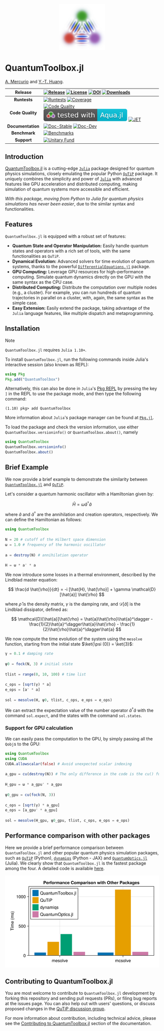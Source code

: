 <!-- Logo -->
<div align="center">
  <img src="./docs/src/public/logo.png" alt="QuantumToolbox.jl logo" width="150">
</div>

# QuantumToolbox.jl

<!-- Current admin team (in chronological order) -->
[A. Mercurio](https://github.com/albertomercurio)
and [Y.-T. Huang](https://github.com/ytdHuang).

<!-- Table of Badges -->
| **Release**       | [![Release][release-img]][release-url] [![License][license-img]][license-url] [![DOI][doi-img]][doi-url] [![Downloads][download-img]][download-url] |
|:-----------------:|:-------------|
| **Runtests**      | [![Runtests][runtests-img]][runtests-url] [![Coverage][codecov-img]][codecov-url] |
| **Code Quality**  | [![Code Quality][code-quality-img]][code-quality-url] [![Aqua QA][aqua-img]][aqua-url] [![JET][jet-img]][jet-url] |
| **Documentation** | [![Doc-Stable][docs-stable-img]][docs-stable-url] [![Doc-Dev][docs-develop-img]][docs-develop-url] |
| **Benchmark** | [![Benchmarks][benchmark-img]][benchmark-url] |
| **Support** | [![Unitary Fund](https://img.shields.io/badge/Supported%20By-UNITARY%20FUND-brightgreen.svg?style=for-the-badge)](https://unitary.fund) |

[release-img]: https://img.shields.io/github/release/qutip/QuantumToolbox.jl.svg
[release-url]: https://github.com/qutip/QuantumToolbox.jl/releases

[license-img]: https://img.shields.io/badge/license-New%20BSD-blue.svg
[license-url]: https://opensource.org/licenses/BSD-3-Clause

[doi-img]: https://zenodo.org/badge/DOI/10.5281/zenodo.10822816.svg
[doi-url]: https://doi.org/10.5281/zenodo.10822816

[download-img]: https://img.shields.io/badge/dynamic/json?url=http%3A%2F%2Fjuliapkgstats.com%2Fapi%2Fv1%2Ftotal_downloads%2FQuantumToolbox&query=total_requests&label=Downloads
[download-url]: https://juliapkgstats.com/pkg/QuantumToolbox

[runtests-img]: https://github.com/qutip/QuantumToolbox.jl/actions/workflows/CI.yml/badge.svg?branch=main
[runtests-url]: https://github.com/qutip/QuantumToolbox.jl/actions/workflows/CI.yml?query=branch%3Amain

[codecov-img]: https://codecov.io/gh/qutip/QuantumToolbox.jl/branch/main/graph/badge.svg
[codecov-url]: https://codecov.io/gh/qutip/QuantumToolbox.jl

[code-quality-img]: https://github.com/qutip/QuantumToolbox.jl/actions/workflows/Code-Quality.yml/badge.svg 
[code-quality-url]: https://github.com/qutip/QuantumToolbox.jl/actions/workflows/Code-Quality.yml

[aqua-img]: https://raw.githubusercontent.com/JuliaTesting/Aqua.jl/master/badge.svg
[aqua-url]: https://github.com/JuliaTesting/Aqua.jl

[jet-img]: https://img.shields.io/badge/%F0%9F%9B%A9%EF%B8%8F_tested_with-JET.jl-233f9a
[jet-url]: https://github.com/aviatesk/JET.jl

[docs-stable-img]: https://img.shields.io/badge/docs-stable-blue.svg
[docs-stable-url]: https://qutip.github.io/QuantumToolbox.jl/stable
[docs-develop-img]: https://img.shields.io/badge/docs-dev-blue.svg
[docs-develop-url]: https://qutip.github.io/QuantumToolbox.jl/dev

[benchmark-img]: https://github.com/qutip/QuantumToolbox.jl/actions/workflows/Benchmarks.yml/badge.svg?branch=main
[benchmark-url]: https://qutip.org/QuantumToolbox.jl/benchmarks/

## Introduction

[QuantumToolbox.jl](https://github.com/qutip/QuantumToolbox.jl) is a cutting-edge [`Julia`](https://julialang.org/) package designed for quantum physics simulations, closely emulating the popular Python [`QuTiP`](https://github.com/qutip/qutip) package. It uniquely combines the simplicity and power of [`Julia`](https://julialang.org/) with advanced features like GPU acceleration and distributed computing, making simulation of quantum systems more accessible and efficient.

*With this package, moving from Python to Julia for quantum physics simulations has never been easier*, due to the similar syntax and functionalities.

## Features

`QuantumToolbox.jl` is equipped with a robust set of features:

- **Quantum State and Operator Manipulation:** Easily handle quantum states and operators with a rich set of tools, with the same functionalities as `QuTiP`.
- **Dynamical Evolution:** Advanced solvers for time evolution of quantum systems, thanks to the powerful [`DifferentialEquations.jl`](https://github.com/SciML/DifferentialEquations.jl) package.
- **GPU Computing:** Leverage GPU resources for high-performance computing. Simulate quantum dynamics directly on the GPU with the same syntax as the CPU case.
- **Distributed Computing:** Distribute the computation over multiple nodes (e.g., a cluster). For example, you can run hundreds of quantum trajectories in parallel on a cluster, with, again, the same syntax as the simple case.
- **Easy Extension:** Easily extend the package, taking advantage of the `Julia` language features, like multiple dispatch and metaprogramming.

## Installation
    
> [!NOTE]
> `QuantumToolbox.jl` requires `Julia 1.10+`.

To install `QuantumToolbox.jl`, run the following commands inside Julia's interactive session (also known as REPL):
```julia
using Pkg
Pkg.add("QuantumToolbox")
```
Alternatively, this can also be done in `Julia`'s [Pkg REPL](https://julialang.github.io/Pkg.jl/v1/getting-started/) by pressing the key `]` in the REPL to use the package mode, and then type the following command:
```julia-repl
(1.10) pkg> add QuantumToolbox
```
More information about `Julia`'s package manager can be found at [`Pkg.jl`](https://julialang.github.io/Pkg.jl/v1/).

To load the package and check the version information, use either `QuantumToolbox.versioninfo()` or `QuantumToolbox.about()`, namely
```julia
using QuantumToolbox
QuantumToolbox.versioninfo()
QuantumToolbox.about()
```

## Brief Example

We now provide a brief example to demonstrate the similarity between [`QuantumToolbox.jl`](https://github.com/qutip/QuantumToolbox.jl) and [`QuTiP`](https://github.com/qutip/qutip).

Let's consider a quantum harmonic oscillator with a Hamiltonian given by:

$$
\hat{H} = \omega \hat{a}^\dagger \hat{a}
$$

where $\hat{a}$ and $\hat{a}^\dagger$ are the annihilation and creation operators, respectively. We can define the Hamiltonian as follows:

```julia
using QuantumToolbox

N = 20 # cutoff of the Hilbert space dimension
ω = 1.0 # frequency of the harmonic oscillator

a = destroy(N) # annihilation operator

H = ω * a' * a
```

We now introduce some losses in a thermal environment, described by the Lindblad master equation:

$$
\frac{d \hat{\rho}}{dt} = -i [\hat{H}, \hat{\rho}] + \gamma \mathcal{D}[\hat{a}] \hat{\rho}
$$

where $\hat{\rho}$ is the density matrix, $\gamma$ is the damping rate, and $\mathcal{D}[\hat{a}]$ is the Lindblad dissipator, defined as:

$$
\mathcal{D}[\hat{a}]\hat{\rho} = \hat{a}\hat{\rho}\hat{a}^\dagger - \frac{1}{2}\hat{a}^\dagger\hat{a}\hat{\rho} - \frac{1}{2}\hat{\rho}\hat{a}^\dagger\hat{a}
$$

We now compute the time evolution of the system using the `mesolve` function, starting from the initial state $\ket{\psi (0)} = \ket{3}$:

```julia
γ = 0.1 # damping rate

ψ0 = fock(N, 3) # initial state

tlist = range(0, 10, 100) # time list

c_ops = [sqrt(γ) * a]
e_ops = [a' * a]

sol = mesolve(H, ψ0, tlist, c_ops, e_ops = e_ops)
```

We can extract the expectation value of the number operator $\hat{a}^\dagger \hat{a}$ with the command `sol.expect`, and the states with the command `sol.states`.

### Support for GPU calculation

We can easily pass the computation to the GPU, by simply passing all the `Qobj`s to the GPU:

```julia
using QuantumToolbox
using CUDA
CUDA.allowscalar(false) # Avoid unexpected scalar indexing

a_gpu = cu(destroy(N)) # The only difference in the code is the cu() function

H_gpu = ω * a_gpu' * a_gpu

ψ0_gpu = cu(fock(N, 3))

c_ops = [sqrt(γ) * a_gpu]
e_ops = [a_gpu' * a_gpu]

sol = mesolve(H_gpu, ψ0_gpu, tlist, c_ops, e_ops = e_ops)
```

## Performance comparison with other packages

Here we provide a brief performance comparison between `QuantumToolbox.jl` and other popular quantum physics simulation packages, such as [`QuTiP`](https://github.com/qutip/qutip) (Python), [`dynamiqs`](https://github.com/dynamiqs/dynamiqs) (Python - JAX) and [`QuantumOptics.jl`](https://github.com/qojulia/QuantumOptics.jl) (Julia). We clearly show that `QuantumToolbox.jl` is the fastest package among the four. A detailed code is available [here](https://qutip.org/QuantumToolbox.jl/stable/resources/package_comparison).

![](docs/src/resources/package_comparison.png)

## Contributing to QuantumToolbox.jl

You are most welcome to contribute to `QuantumToolbox.jl` development by forking this repository and sending pull requests (PRs), or filing bug reports at the issues page. You can also help out with users' questions, or discuss proposed changes in the [QuTiP discussion group](https://groups.google.com/g/qutip).

For more information about contribution, including technical advice, please see the [Contributing to QuantumToolbox.jl](https://qutip.org/QuantumToolbox.jl/stable/resources/contributing) section of the documentation.
